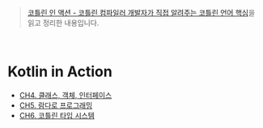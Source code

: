 > [코틀린 인 액션 - 코틀린 컴파일러 개발자가 직접 알려주는 코틀린 언어 핵심](http://www.yes24.com/Product/Goods/55148593)을 읽고 정리한 내용입니다.  

<br/>  

# Kotlin in Action
- [CH4. 클래스, 객체, 인터페이스](./kotlin_in_action__CH4__Classes_objects_and_interfaces.md)   
- [CH5. 람다로 프로그래밍](./kotlin_in_action__CH5__Programming_with_lambdas.md)
- [CH6. 코틀린 타입 시스템](./kotlin_in_action__CH6__The_Kotlin_type_system.md)
